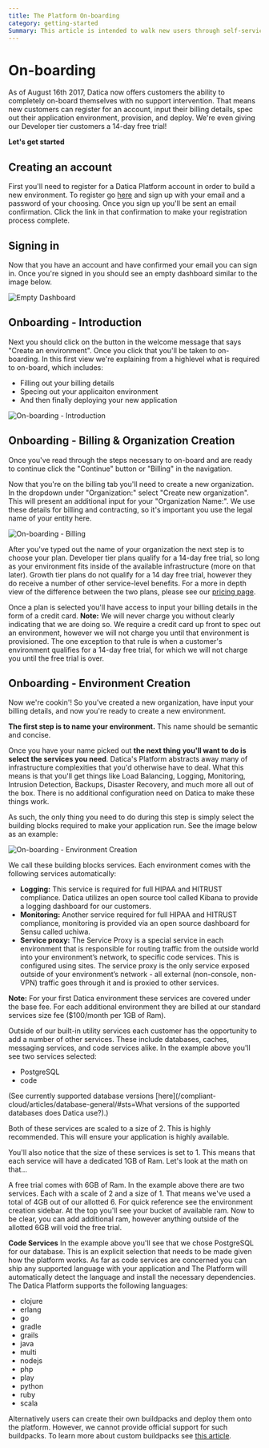 ```yaml
---
title: The Platform On-boarding
category: getting-started
Summary: This article is intended to walk new users through self-service on-boarding
---
```


# On-boarding

As of August 16th 2017, Datica now offers customers the ability to completely on-board themselves with no support intervention. That means new customers can register for an account, input their billing details, spec out their application environment, provision, and deploy. We're even giving our Developer tier customers a 14-day free trial!

**Let's get started**

## Creating an account
First you'll need to register for a Datica Platform account in order to build a new environment. To register go [here](https://product.datica.com/compliant-cloud/register) and sign up with your email and a password of your choosing. Once you sign up you'll be sent an email confirmation. Click the link in that confirmation to make your registration process complete.

## Signing in
Now that you have an account and have confirmed your email you can sign in. Once you're signed in you should see an empty dashboard similar to the image below.

![Empty Dashboard](images/empty_dashboard.png)

## Onboarding - Introduction
Next you should click on the button in the welcome message that says "Create an environment". Once you click that you'll be taken to on-boarding. In this first view we're explaining from a highlevel what is required to on-board, which includes:

- Filling out your billing details
- Specing out your applicaiton environment
- And then finally deploying your new application

![On-boarding - Introduction](images/onboarding_intro.png)

## Onboarding - Billing & Organization Creation
Once you've read through the steps necessary to on-board and are ready to continue click the "Continue" button or "Billing" in the navigation.

Now that you're on the billing tab you'll need to create a new organization. In the dropdown under "Organization:" select "Create new organization". This will present an additional input for your "Organization Name:". We use these details for billing and contracting, so it's important you use the legal name of your entity here.

![On-boarding - Billing](images/onboarding_billing.png)

After you've typed out the name of your organization the next step is to choose your plan. Developer tier plans qualify for a 14-day free trial, so long as your environment fits inside of the available infrastructure (more on that later). Growth tier plans do not qualify for a 14 day free trial, however they do receive a number of other service-level benefits. For a  more in depth view of the difference between the two plans, please see our [pricing page](https://datica.com/pricing).

Once a plan is selected you'll have access to input your billing details in the form of a credit card. **Note:** We will never charge you without clearly indicating that we are doing so. We require a credit card up front to spec out an environment, however we will not charge you until that environment is provisioned. The one exception to that rule is when a customer's environment qualifies for a 14-day free trial, for which we will not charge you until the free trial is over.

## Onboarding - Environment Creation
Now we're cookin'! So you've created a new organization, have input your billing details, and now you're ready to create a new environment.

**The first step is to name your environment.** This name should be semantic and concise.

Once you have your name picked out **the next thing you'll want to do is select the services you need**. Datica's Platform abstracts away many of infrastructure complexities that you'd otherwise have to deal. What this means is that you'll get things like Load Balancing, Logging, Monitoring, Intrusion Detection, Backups, Disaster Recovery, and much more all out of the box. There is no additional configuration need on Datica to make these things work.

As such, the only thing you need to do during this step is simply select the building blocks required to make your application run. See the image below as an example:

![On-boarding - Environment Creation](images/onboarding_environment_spec.png)

We call these building blocks services. Each environment comes with the following services automatically:

- **Logging:** This service is required for full HIPAA and HITRUST compliance. Datica utilizes an open source tool called Kibana to provide a logging dashboard for our customers.
- **Monitoring:** Another service required for full HIPAA and HITRUST compliance, monitoring is provided via an open source dashboard for Sensu called uchiwa.
- **Service proxy:** The Service Proxy is a special service in each environment that is responsible for routing traffic from the outside world into your environment’s network, to specific code services. This is configured using sites. The service proxy is the only service exposed outside of your environment’s network - all external (non-console, non-VPN) traffic goes through it and is proxied to other services.

**Note:** For your first Datica environment these services are covered under the base fee. For each additional environment they are billed at our standard services size fee ($100/month per 1GB of Ram).

Outside of our built-in utility services each customer has the opportunity to add a number of other services. These include databases, caches, messaging services, and code services alike. In the example above you'll see two services selected:

- PostgreSQL
- code

(See currently supported database versions [here](/compliant-cloud/articles/database-general/#sts=What versions of the supported databases does Datica use?).)

Both of these services are scaled to a size of 2. This is highly recommended. This will ensure your application is highly available.

You'll also notice that the size of these services is set to 1. This means that each service will have a dedicated 1GB of Ram. Let's look at the math on that…

A free trial comes with 6GB of Ram. In the example above there are two services. Each with a scale of 2 and a size of 1. That means we've used a total of 4GB out of our allotted 6. For quick reference see the environment creation sidebar. At the top you'll see your bucket of available ram. Now to be clear, you can add additional ram, however anything outside of the allotted 6GB will void the free trial.

**Code Services**
In the example above you'll see that we chose PostgreSQL for our database. This is an explicit selection that needs to be made given how the platform works. As far as code services are concerned you can ship any supported language with your application and The Platform will automatically detect the language and install the necessary dependencies. The Datica Platform supports the following languages:

- clojure
- erlang
- go
- gradle
- grails
- java
- multi
- nodejs
- php
- play
- python
- ruby
- scala

Alternatively users can create their own buildpacks and deploy them onto the platform. However, we cannot provide official support for such buildpacks. To learn more about custom buildpacks see [this article](/compliant-cloud/articles/buildpacks-custom/).
